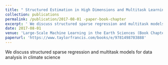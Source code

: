```yaml
---
title: " Structured Estimation in High Dimensions and Multitask Learning with Applications in Climate "
collection: publications
permalink: /publication/2017-08-01 -paper-book-chapter  
excerpt: ' We discuss structured sparse regression and multitask models for data analysis in climate science '
date: 2017-08-01 
venue: 'Large-Scale Machine Learning in the Earth Sciences (Book Chapter)'
paperurl: 'https://www.taylorfrancis.com/books/e/9781498703888'
---
```

 We discuss structured sparse regression and multitask models for data analysis in climate science 
